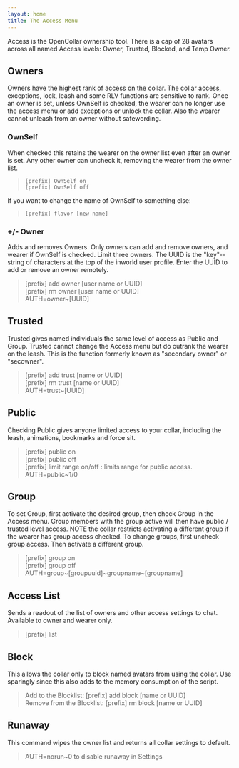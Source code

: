 ```yaml
---
layout: home
title: The Access Menu
---
```


Access is the OpenCollar ownership tool.  There is a cap of 28 avatars across all named Access levels: Owner, Trusted, Blocked, and Temp Owner.

## Owners
Owners have the highest rank of access on the collar.  The collar access, exceptions, lock, leash and some RLV functions are sensitive to rank.  Once an owner is set, unless OwnSelf is checked, the wearer can no longer use the access menu or add exceptions or unlock the collar.  Also the wearer cannot unleash from an owner without safewording.

### OwnSelf
When checked this retains the wearer on the owner list even after an owner is set.  Any other owner can uncheck it, removing the wearer from the owner list.

>`[prefix] OwnSelf on`   
>`[prefix] OwnSelf off`  

If you want to change the name of OwnSelf to something else:

>`[prefix] flavor [new name]`  

### +/- Owner
Adds and removes Owners.  Only owners can add and remove owners, and wearer if OwnSelf is checked.  Limit three owners.  The UUID is the "key"--string of characters at the top of the inworld user profile.  Enter the UUID to add or remove an owner remotely.

>[prefix] add owner [user name or UUID]  
[prefix] rm owner [user name or UUID]  
AUTH=owner~[UUID]
   
## Trusted
Trusted gives named individuals the same level of access as Public and Group.  Trusted cannot change the Access menu but do outrank the wearer on the leash. This is the function formerly known as "secondary owner" or "secowner". 

>[prefix] add trust [name or UUID]  
[prefix] rm trust [name or UUID]  
AUTH=trust~[UUID]

## Public
Checking Public gives anyone limited access to your collar, including the leash, animations, bookmarks and force sit.  
> [prefix] public on  
[prefix] public off  
[prefix] limit range on/off : limits range for public access.  
AUTH=public~1/0

## Group  
To set Group, first activate the desired group, then check Group in the Access menu.  Group members with the group active will then have public / trusted level access.  NOTE the collar restricts activating a different group if the wearer has group access checked.  To change groups, first uncheck group access. Then activate a different group.  
> [prefix] group on  
[prefix] group off  
AUTH=group~[groupuuid]~groupname~[groupname]

## Access List 
Sends a readout of the list of owners and other access settings to chat.  Available to owner and wearer only.  
> [prefix] list  


## Block    
This allows the collar only to block named avatars from using the collar.  Use sparingly since this also adds to the memory consumption of the script.  

>Add to the Blocklist: [prefix] add block [name or UUID]  
>Remove from the Blocklist: [prefix] rm block [name or UUID]

## Runaway  
This command wipes the owner list and returns all collar settings to default.   
>AUTH=norun~0 to disable runaway in Settings
